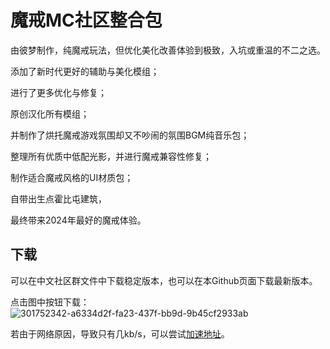 # 魔戒MC社区整合包
由彼梦制作，纯魔戒玩法，但优化美化改善体验到极致，入坑或重温的不二之选。

添加了新时代更好的辅助与美化模组；

进行了更多优化与修复；

原创汉化所有模组；

并制作了烘托魔戒游戏氛围却又不吵闹的氛围BGM纯音乐包；

整理所有优质中低配光影，并进行魔戒兼容性修复；

制作适合魔戒风格的UI材质包；

自带出生点霍比屯建筑，

最终带来2024年最好的魔戒体验。

## 下载
可以在中文社区群文件中下载稳定版本，也可以在本Github页面下载最新版本。

点击图中按钮下载：
![301752342-a6334d2f-fa23-437f-bb9d-9b45cf2933ab](https://github.com/ArchiDreamZ/LotRMC-CN_Community-Modpacks/assets/89504984/01285f66-534b-41f5-89d1-aa397c380515)


若由于网络原因，导致只有几kb/s，可以尝试[加速地址](https://hub.gitmirror.com/https://github.com/ArchiDreamZ/LotRMC-CN_Community-Modpacks/archive/refs/heads/main.zip)。
